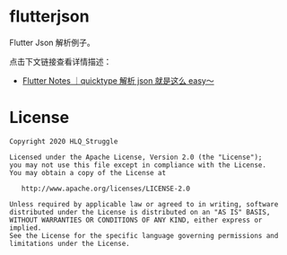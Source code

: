 # flutterjson

 Flutter Json 解析例子。
 
 点击下文链接查看详情描述：
 
 - [Flutter Notes ｜quicktype 解析 json 就是这么 easy～](https://juejin.im/post/5f00ade8e51d45347e5c6bd2)

License
=======

    Copyright 2020 HLQ_Struggle

    Licensed under the Apache License, Version 2.0 (the "License");
    you may not use this file except in compliance with the License.
    You may obtain a copy of the License at

       http://www.apache.org/licenses/LICENSE-2.0

    Unless required by applicable law or agreed to in writing, software
    distributed under the License is distributed on an "AS IS" BASIS,
    WITHOUT WARRANTIES OR CONDITIONS OF ANY KIND, either express or implied.
    See the License for the specific language governing permissions and
    limitations under the License.
